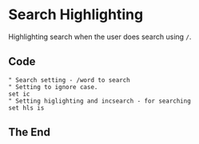# Search Highlighting

Highlighting search when the user does search using `/`.

## Code

```vim
" Search setting - /word to search
" Setting to ignore case.
set ic
" Setting higlighting and incsearch - for searching
set hls is
```

## The End
